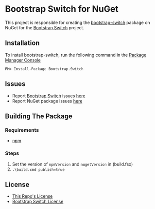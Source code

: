 Bootstrap Switch for NuGet
=============================

This project is responsible for creating the [bootstrap-switch](https://www.nuget.org/packages/Bootstrap.Switch/) package on NuGet for the [Bootstrap Switch][1] project.

Installation
--------------

To install bootstrap-switch, run the following command in the [Package Manager Console](http://docs.nuget.org/docs/start-here/using-the-package-manager-console)

    PM> Install-Package Bootstrap.Switch

Issues
--------

- Report [Bootstrap Switch][1] issues [here](https://github.com/Bttstrp/bootstrap-switch/issues)
- Report NuGet package issues [here](https://github.com/blachniet/bootstrap-switch-nuget/issues)

Building The Package
----------------------

### Requirements

- [npm](https://www.npmjs.org/)

### Steps

1. Set the version of `npmVersion` and `nugetVersion` in (build.fsx)
2. `.\build.cmd publish=true`

License
----------

* [This Repo's License](LICENSE)
* [Bootstrap Switch License](https://github.com/Bttstrp/bootstrap-switch/blob/master/LICENSE)

[1]: https://github.com/Bttstrp/bootstrap-switch
